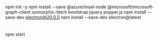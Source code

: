 #
#
#
npm init -y
npm install --save @azure/msal-node @microsoft/microsoft-graph-client isomorphic-fetch bootstrap jquery popper.js
npm install --save-dev electron@20.0.0
npm install --save-dev electron@latest
#
#
#
npm start